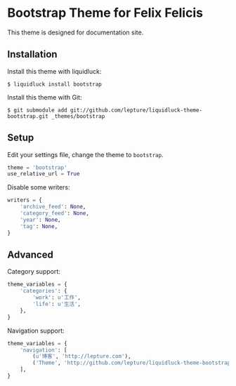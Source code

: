 # Bootstrap Theme for Felix Felicis

This theme is designed for documentation site.


## Installation

Install this theme with liquidluck:

```
$ liquidluck install bootstrap
```

Install this theme with Git:

```
$ git submodule add git://github.com/lepture/liquidluck-theme-bootstrap.git _themes/bootstrap
```

## Setup

Edit your settings file, change the theme to ``bootstrap``.

```py
theme = 'bootstrap'
use_relative_url = True
```

Disable some writers:

```py
writers = {
    'archive_feed': None,
    'category_feed': None,
    'year': None,
    'tag': None,
}
```


## Advanced

Category support:

```py
theme_variables = {
    'categories': {
        'work': u'工作',
        'life': u'生活',
    },
}
```

Navigation support:

```py
theme_variables = {
    'navigation': [
        (u'博客', 'http://lepture.com'),
        ('Theme', 'http://github.com/lepture/liquidluck-theme-bootstrap'),
    ],
}
```
